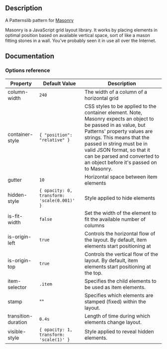 ## Description

A Patternslib pattern for [Masonry](http://masonry.desandro.com)

Masonry is a JavaScript grid layout library. It works by placing elements in
optimal position based on available vertical space, sort of like a mason
fitting stones in a wall. You’ve probably seen it in use all over the Internet.

## Documentation

### Options reference

| Property            | Default Value                               | Description                                                                                                                                                                                                                                                                                                      |
| ------------------- | ------------------------------------------- | ---------------------------------------------------------------------------------------------------------------------------------------------------------------------------------------------------------------------------------------------------------------------------------------------------------------- |
| column-width        | `240`                                       | The width of a column of a horizontal grid                                                                                                                                                                                                                                                                       |
| container-style     | `{ "position": "relative" }`                | CSS styles to be applied to the container element. Note, Masonry expects an object to be passed in as value, but Patterns' property values are strings. This means that the passed in string must be in valid JSON format, so that it can be parsed and converted to an object before it's passed on to Masonry. |
| gutter              | `10`                                        | Horizontal space between item elements                                                                                                                                                                                                                                                                           |
| hidden-style        | `{ opacity: 0, transform: 'scale(0.001)' }` | Style applied to hide elements                                                                                                                                                                                                                                                                                   |
| is-fit-width        | `false`                                     | Set the width of the element to fit the available number of columns                                                                                                                                                                                                                                              |
| is-origin-left      | `true`                                      | Controls the horizontal flow of the layout. By default, item elements start positioning at                                                                                                                                                                                                                       | the left. |
| is-origin-top       | `true`                                      | Controls the vertical flow of the layout. By default, item elements start positioning at the top.                                                                                                                                                                                                                |
| item-selector       | `.item`                                     | Specifies the child elements to be used as item elements.                                                                                                                                                                                                                                                        |
| stamp               | ""                                          | Specifies which elements are stamped (fixed) within the layout.                                                                                                                                                                                                                                                  |
| transition-duration | `0.4s`                                      | Length of time during which elements change layout.                                                                                                                                                                                                                                                              |
| visible-style       | `{ opacity: 1, transform: 'scale(1)' }`     | Style applied to reveal hidden elements.                                                                                                                                                                                                                                                                         |
